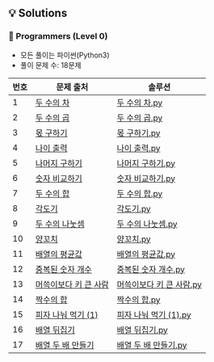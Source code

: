 ## 💡 Solutions

### 🌱 Programmers (Level 0)
+ 모든 풀이는 파이썬(Python3)
+ 풀이 문제 수: 18문제

| 번호  | 문제 출처                                                                             | 솔루션                                                                                                 |
|-----|-----------------------------------------------------------------------------------|-----------------------------------------------------------------------------------------------------|
| 1   | [두 수의 차](https://school.programmers.co.kr/learn/courses/30/lessons/120803)        | [두 수의 차.py](https://github.com/injae97/Algorithm/blob/master/Programmers/Two-Difference.py)         |
| 2   | [두 수의 곱](https://school.programmers.co.kr/learn/courses/30/lessons/120804)        | [두 수의 곱.py](https://github.com/injae97/Algorithm/blob/master/Programmers/Two-Multiply.py)           |
| 3   | [몫 구하기](https://school.programmers.co.kr/learn/courses/30/lessons/120805)         | [몫 구하기.py](https://github.com/injae97/Algorithm/blob/master/Programmers/Quotient.py)                |
| 4   | [나이 출력](https://school.programmers.co.kr/learn/courses/30/lessons/120820)         | [나이 출력.py](https://github.com/injae97/Algorithm/blob/master/Programmers/Age.py)                     |
| 5   | [나머지 구하기](https://school.programmers.co.kr/learn/courses/30/lessons/120810)       | [나머지 구하기.py](https://github.com/injae97/Algorithm/blob/master/Programmers/Two-Remainder.py)         |
| 6   | [숫자 비교하기](https://school.programmers.co.kr/learn/courses/30/lessons/120807)       | [숫자 비교하기.py](https://github.com/injae97/Algorithm/blob/master/Programmers/Two-Compare.py)           |
| 7   | [두 수의 합](https://school.programmers.co.kr/learn/courses/30/lessons/120802)        | [두 수의 합.py](https://github.com/injae97/Algorithm/blob/master/Programmers/Two-Sum.py)                |
| 8   | [각도기](https://school.programmers.co.kr/learn/courses/30/lessons/120829)           | [각도기.py](https://github.com/injae97/Algorithm/blob/master/Programmers/Protractor.py)                |
| 9   | [두 수의 나눗셈](https://school.programmers.co.kr/learn/courses/30/lessons/120806)      | [두 수의 나눗셈.py](https://github.com/injae97/Algorithm/blob/master/Programmers/Two-Division.py)         |
| 10  | [양꼬치](https://school.programmers.co.kr/learn/courses/30/lessons/120830)           | [양꼬치.py](https://github.com/injae97/Algorithm/blob/master/Programmers/Lamb-Skewers.py)              |
| 11  | [배열의 평균값](https://school.programmers.co.kr/learn/courses/30/lessons/120817)       | [배열의 평균값.py](https://github.com/injae97/Algorithm/blob/master/Programmers/Array-Average.py)         |
| 12  | [중복된 숫자 개수](https://school.programmers.co.kr/learn/courses/30/lessons/120583)     | [중복된 숫자 개수.py](https://github.com/injae97/Algorithm/blob/master/Programmers/Duplicate-Numbers.py)   |
| 13  | [머쓱이보다 키 큰 사람](https://school.programmers.co.kr/learn/courses/30/lessons/120585)  | [머쓱이보다 키 큰 사람.py](https://github.com/injae97/Algorithm/blob/master/Programmers/Array-Person.py)     |
| 14  | [짝수의 합](https://school.programmers.co.kr/learn/courses/30/lessons/120831)         | [짝수의 합.py](https://github.com/injae97/Algorithm/blob/master/Programmers/Even-Sum.py)                |
| 15  | [피자 나눠 먹기 (1)](https://school.programmers.co.kr/learn/courses/30/lessons/120814)  | [피자 나눠 먹기 (1).py](https://github.com/injae97/Algorithm/blob/master/Programmers/Sharing-Pizza(1).py) |
| 16  | [배열 뒤집기](https://school.programmers.co.kr/learn/courses/30/lessons/120821)        | [배열 뒤집기.py](https://github.com/injae97/Algorithm/blob/master/Programmers/Array-Reverse.py)          |
| 17  | [배열 두 배 만들기](https://school.programmers.co.kr/learn/courses/30/lessons/120809) | [배열 두 배 만들기.py](https://github.com/injae97/Algorithm/blob/master/Programmers/Array-Double.py)        |